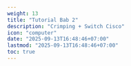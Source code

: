 ```yaml
---
weight: 13
title: "Tutorial Bab 2"
description: "Crimping + Switch Cisco"
icon: "computer"
date: "2025-09-13T16:48:46+07:00"
lastmod: "2025-09-13T16:48:46+07:00"
toc: true
---
```

